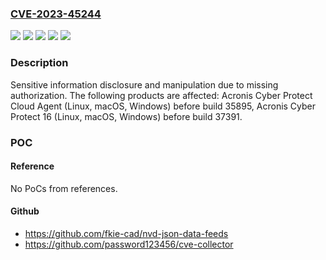 ### [CVE-2023-45244](https://cve.mitre.org/cgi-bin/cvename.cgi?name=CVE-2023-45244)
![](https://img.shields.io/static/v1?label=Product&message=Acronis%20Cyber%20Protect%2016&color=blue)
![](https://img.shields.io/static/v1?label=Product&message=Acronis%20Cyber%20Protect%20Cloud%20Agent&color=blue)
![](https://img.shields.io/static/v1?label=Version&message=unspecified%3C%2035895%20&color=brighgreen)
![](https://img.shields.io/static/v1?label=Version&message=unspecified%3C%2037391%20&color=brighgreen)
![](https://img.shields.io/static/v1?label=Vulnerability&message=CWE-862&color=brighgreen)

### Description

Sensitive information disclosure and manipulation due to missing authorization. The following products are affected: Acronis Cyber Protect Cloud Agent (Linux, macOS, Windows) before build 35895, Acronis Cyber Protect 16 (Linux, macOS, Windows) before build 37391.

### POC

#### Reference
No PoCs from references.

#### Github
- https://github.com/fkie-cad/nvd-json-data-feeds
- https://github.com/password123456/cve-collector

